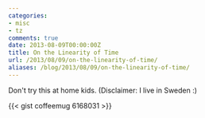 ```yaml
---
categories:
- misc
- tz
comments: true
date: 2013-08-09T00:00:00Z
title: On the Linearity of Time
url: /2013/08/09/on-the-linearity-of-time/
aliases: /blog/2013/08/09/on-the-linearity-of-time/
---
```


Don't try this at home kids. (Disclaimer: I live in Sweden :)

<!--more-->

{{< gist coffeemug 6168031 >}}

